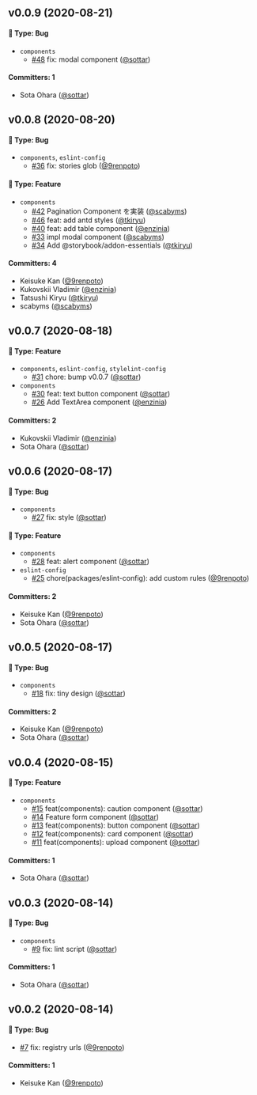 ## v0.0.9 (2020-08-21)

#### :bug: Type: Bug

- `components`
  - [#48](https://github.com/caddijp/frontend/pull/48) fix: modal component ([@sottar](https://github.com/sottar))

#### Committers: 1

- Sota Ohara ([@sottar](https://github.com/sottar))

## v0.0.8 (2020-08-20)

#### :bug: Type: Bug

- `components`, `eslint-config`
  - [#36](https://github.com/caddijp/frontend/pull/36) fix: stories glob ([@9renpoto](https://github.com/9renpoto))

#### :rocket: Type: Feature

- `components`
  - [#42](https://github.com/caddijp/frontend/pull/42) Pagination Component を実装 ([@scabyms](https://github.com/scabyms))
  - [#46](https://github.com/caddijp/frontend/pull/46) feat: add antd styles ([@tkiryu](https://github.com/tkiryu))
  - [#40](https://github.com/caddijp/frontend/pull/40) feat: add table component ([@enzinia](https://github.com/enzinia))
  - [#33](https://github.com/caddijp/frontend/pull/33) impl modal component ([@scabyms](https://github.com/scabyms))
  - [#34](https://github.com/caddijp/frontend/pull/34) Add @storybook/addon-essentials ([@tkiryu](https://github.com/tkiryu))

#### Committers: 4

- Keisuke Kan ([@9renpoto](https://github.com/9renpoto))
- Kukovskii Vladimir ([@enzinia](https://github.com/enzinia))
- Tatsushi Kiryu ([@tkiryu](https://github.com/tkiryu))
- scabyms ([@scabyms](https://github.com/scabyms))

## v0.0.7 (2020-08-18)

#### :rocket: Type: Feature

- `components`, `eslint-config`, `stylelint-config`
  - [#31](https://github.com/caddijp/frontend/pull/31) chore: bump v0.0.7 ([@sottar](https://github.com/sottar))
- `components`
  - [#30](https://github.com/caddijp/frontend/pull/30) feat: text button component ([@sottar](https://github.com/sottar))
  - [#26](https://github.com/caddijp/frontend/pull/26) Add TextArea component ([@enzinia](https://github.com/enzinia))

#### Committers: 2

- Kukovskii Vladimir ([@enzinia](https://github.com/enzinia))
- Sota Ohara ([@sottar](https://github.com/sottar))

## v0.0.6 (2020-08-17)

#### :bug: Type: Bug

- `components`
  - [#27](https://github.com/caddijp/frontend/pull/27) fix: style ([@sottar](https://github.com/sottar))

#### :rocket: Type: Feature

- `components`
  - [#28](https://github.com/caddijp/frontend/pull/28) feat: alert component ([@sottar](https://github.com/sottar))
- `eslint-config`
  - [#25](https://github.com/caddijp/frontend/pull/25) chore(packages/eslint-config): add custom rules ([@9renpoto](https://github.com/9renpoto))

#### Committers: 2

- Keisuke Kan ([@9renpoto](https://github.com/9renpoto))
- Sota Ohara ([@sottar](https://github.com/sottar))

## v0.0.5 (2020-08-17)

#### :bug: Type: Bug

- `components`
  - [#18](https://github.com/caddijp/frontend/pull/18) fix: tiny design ([@sottar](https://github.com/sottar))

#### Committers: 2

- Keisuke Kan ([@9renpoto](https://github.com/9renpoto))
- Sota Ohara ([@sottar](https://github.com/sottar))

## v0.0.4 (2020-08-15)

#### :rocket: Type: Feature

- `components`
  - [#15](https://github.com/caddijp/frontend/pull/15) feat(components): caution component ([@sottar](https://github.com/sottar))
  - [#14](https://github.com/caddijp/frontend/pull/14) Feature form component ([@sottar](https://github.com/sottar))
  - [#13](https://github.com/caddijp/frontend/pull/13) feat(components): button component ([@sottar](https://github.com/sottar))
  - [#12](https://github.com/caddijp/frontend/pull/12) feat(components): card component ([@sottar](https://github.com/sottar))
  - [#11](https://github.com/caddijp/frontend/pull/11) feat(components): upload component ([@sottar](https://github.com/sottar))

#### Committers: 1

- Sota Ohara ([@sottar](https://github.com/sottar))

## v0.0.3 (2020-08-14)

#### :bug: Type: Bug

- `components`
  - [#9](https://github.com/caddijp/frontend/pull/9) fix: lint script ([@sottar](https://github.com/sottar))

#### Committers: 1

- Sota Ohara ([@sottar](https://github.com/sottar))

## v0.0.2 (2020-08-14)

#### :bug: Type: Bug

- [#7](https://github.com/caddijp/frontend/pull/7) fix: registry urls ([@9renpoto](https://github.com/9renpoto))

#### Committers: 1

- Keisuke Kan ([@9renpoto](https://github.com/9renpoto))
